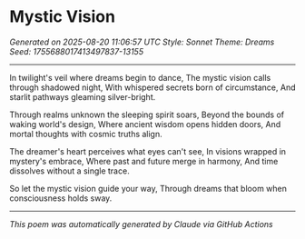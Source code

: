 # Mystic Vision

*Generated on 2025-08-20 11:06:57 UTC*
*Style: Sonnet*
*Theme: Dreams*
*Seed: 1755688017413497837-13155*

---

In twilight's veil where dreams begin to dance,
The mystic vision calls through shadowed night,
With whispered secrets born of circumstance,
And starlit pathways gleaming silver-bright.

Through realms unknown the sleeping spirit soars,
Beyond the bounds of waking world's design,
Where ancient wisdom opens hidden doors,
And mortal thoughts with cosmic truths align.

The dreamer's heart perceives what eyes can't see,
In visions wrapped in mystery's embrace,
Where past and future merge in harmony,
And time dissolves without a single trace.

So let the mystic vision guide your way,
Through dreams that bloom when consciousness holds sway.

---

*This poem was automatically generated by Claude via GitHub Actions*